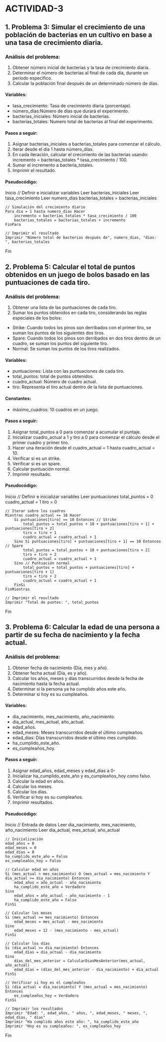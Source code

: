 # ACTIVIDAD-3
## 1. Problema 3: Simular el crecimiento de una población de bacterias en un cultivo en base a una tasa de crecimiento diaria.
### Análisis del problema:
1. Obtener número inicial de bacterias y la tasa de crecimiento diaria.
2. Determinar el número de bacterias al final de cada día, durante un período específico.
3. Calcular la población final después de un determinado número de días.
#### Variables:
- tasa_crecimiento: Tasa de crecimiento diaria (porcentaje).
- número_días:Número de días que durará el experimento.
- bacterias_iniciales: Número inicial de bacterias.
- bacterias_totales: Numero total de bacterias al final del experimento.
#### Pasos a seguir:
1. Asignar bacterias_iniciales a bacterias_totales para comenzar el cálculo.
2. Iterar desde el día 1 hasta número_días.
3. En cada iteración, calcular el crecimiento de las bacterias usando: incremento = bacterias_totales * tasa_crecimiento / 100.
4. Sumar el incremento a bacteria_totales.
5. Imprimir el resultado.
#### Pseudocódigo:
Inicio
    // Definir e inicializar variables
    Leer bacterias_iniciales
    Leer tasa_crecimiento
    Leer numero_dias
    bacterias_totales = bacterias_iniciales

    // Simulación del crecimiento diario
    Para dia = 1 hasta numero_dias Hacer
        incremento = bacterias_totales * tasa_crecimiento / 100
        bacterias_totales = bacterias_totales + incremento
    FinPara

    // Imprimir el resultado
    Imprimir "Número total de bacterias después de", numero_dias, "días: ", bacterias_totales
Fin
## 2. Problema 5: Calcular el total de puntos obtenidos en un juego de bolos basado en las puntuaciones de cada tiro.
### Análisis del problema:
1. Obtener una lista de las puntuaciones de cada tiro.
2. Sumar los puntos obtenidos en cada tiro, considerando las reglas especiales de los bolos:
- Strike: Cuando todos los pinos son derribados con el primer tiro, se suman los puntos de los siguientes dos tiros.
- Spare: Cuando todos los pinos son derribados en dos tiros dentro de un cuadro, se suman los puntos del siguiente tiro.
- Normal: Se suman los puntos de los tiros realizados.
#### Variables: 
- puntuaciones: Lista con las puntuaciones de cada tiro.
- total_puntos: total de puntos obtenidos.
- cuadro_actual: Número de cuadro actual.
- tiro: Representa el tiro actual dentro de la lista de puntuaciones.
#### Constantes: 
- máximo_cuadros: 10 cuadros en un juego.
#### Pasos a seguir:
1. Asignar total_puntos a 0 para comenzar a acumular el puntaje.
2. Inicializar cuadro_actual a 1 y tiro a 0 para comenzar el cálculo desde el primer cuadro y primer tiro. 
3. Hacer una iteración desde el cuadro_actual = 1 hasta cuadro_actual = 10.
4. Verificar si es un strike.
5. Verificar si es un spare.
6. Calcular puntuación normal.
7. Imprimir resultado.
#### Pseudocódigo:
Inicio
    // Definir e inicializar variables
    Leer puntuaciones
    total_puntos = 0
    cuadro_actual = 1
    tiro = 0

    // Iterar sobre los cuadros
    Mientras cuadro_actual <= 10 Hacer
        Si puntuaciones[tiro] == 10 Entonces // Strike
            total_puntos = total_puntos + 10 + puntuaciones[tiro + 1] + puntuaciones[tiro + 2]
            tiro = tiro + 1
            cuadro_actual = cuadro_actual + 1
        Sino Si puntuaciones[tiro] + puntuaciones[tiro + 1] == 10 Entonces // Spare
            total_puntos = total_puntos + 10 + puntuaciones[tiro + 2]
            tiro = tiro + 2
            cuadro_actual = cuadro_actual + 1
        Sino // Puntuación normal
            total_puntos = total_puntos + puntuaciones[tiro] + puntuaciones[tiro + 1]
            tiro = tiro + 2
            cuadro_actual = cuadro_actual + 1
        FinSi
    FinMientras

    // Imprimir el resultado
    Imprimir "Total de puntos: ", total_puntos
Fin
## 3. Problema 6: Calcular la edad de una persona a partir de su fecha de nacimiento y la fecha actual.
### Análisis del problema:
1. Obtener fecha de nacimiento (Día, mes y año).
2. Obtener fecha actual (Día, es y año).
3. Calcular los años, meses y días transcurridos desde la fecha de nacimiento hasta la fecha actual.
4. Determinar si la persona ya ha cumplido años este año.
5. Determinar si hoy es su cumpleaños.
#### Variables: 
- dia_nacimiento, mes_nacimiento, año_nacimiento.
- dia_actual, mes_actual, año_actual.
- edad_años.
- edad_meses: Meses transcurridos desde el último cumpleaños.
- edad_dias: Días transcurridos desde el último mes cumplido.
- ha_cumplido_este_año.
- es_cumpleaños_hoy.
#### Pasos a seguir:
1. Asignar edad_años, edad_meses y edad_dias a 0-
2. Inicializar ha_cumplido_este_año y es_cumpleaños_hoy como falso.
3. Calcular la edad en años.
4. Calcular los meses.
5. Calcular los días. 
6. Verificar si hoy es su cumpleaños.
7. Imprimir resultados.
#### Pseudocódigo:
Inicio
    // Entrada de datos
    Leer dia_nacimiento, mes_nacimiento, año_nacimiento
    Leer dia_actual, mes_actual, año_actual

    // Inicialización
    edad_años = 0
    edad_meses = 0
    edad_días = 0
    ha_cumplido_este_año = Falso
    es_cumpleaños_hoy = Falso

    // Calcular edad en años
    Si (mes_actual > mes_nacimiento) O (mes_actual = mes_nacimiento Y dia_actual >= dia_nacimiento) Entonces
        edad_años = año_actual - año_nacimiento
        ha_cumplido_este_año = Verdadero
    Sino
        edad_años = año_actual - año_nacimiento - 1
        ha_cumplido_este_año = Falso
    FinSi

    // Calcular los meses
    Si (mes_actual >= mes_nacimiento) Entonces
        edad_meses = mes_actual - mes_nacimiento
    Sino
        edad_meses = 12 - (mes_nacimiento - mes_actual)
    FinSi

    // Calcular los días
    Si (dia_actual >= dia_nacimiento) Entonces
        edad_días = dia_actual - dia_nacimiento
    Sino
        días_del_mes_anterior = CalcularDiasMesAnterior(mes_actual, año_actual)
        edad_días = (días_del_mes_anterior - dia_nacimiento) + dia_actual
    FinSi

    // Verificar si hoy es el cumpleaños
    Si (dia_actual = dia_nacimiento) Y (mes_actual = mes_nacimiento) Entonces
        es_cumpleaños_hoy = Verdadero
    FinSi

    // Imprimir los resultados
    Imprimir "Edad: ", edad_años, " años, ", edad_meses, " meses, ", edad_días, " días"
    Imprimir "Ha cumplido años este año: ", ha_cumplido_este_año
    Imprimir "Hoy es su cumpleaños: ", es_cumpleaños_hoy
Fin
